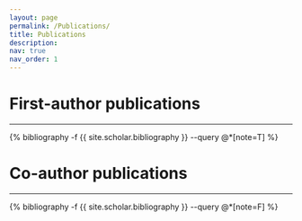 ```yaml
---
layout: page
permalink: /Publications/
title: Publications
description:
nav: true
nav_order: 1
---
```

<!-- _pages/publications.md -->
<div class="publications">

# First-author publications
------------------------

{% bibliography -f {{ site.scholar.bibliography }} --query @*[note=T] %}

# Co-author publications
--------------------

{% bibliography -f {{ site.scholar.bibliography }} --query @*[note=F] %}

</div>
